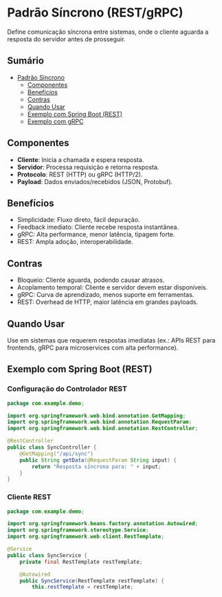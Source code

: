 # Padrão Síncrono (REST/gRPC)

Define comunicação síncrona entre sistemas, onde o cliente aguarda a resposta do servidor antes de prosseguir.

## Sumário

- [Padrão Síncrono](#padrão-síncrono)
  - [Componentes](#componentes)
  - [Benefícios](#benefícios)
  - [Contras](#contras)
  - [Quando Usar](#quando-usar)
  - [Exemplo com Spring Boot (REST)](#exemplo-com-spring-boot-rest)
  - [Exemplo com gRPC](#exemplo-com-grpc)

## Componentes

- **Cliente**: Inicia a chamada e espera resposta.
- **Servidor**: Processa requisição e retorna resposta.
- **Protocolo**: REST (HTTP) ou gRPC (HTTP/2).
- **Payload**: Dados enviados/recebidos (JSON, Protobuf).

## Benefícios

- Simplicidade: Fluxo direto, fácil depuração.
- Feedback imediato: Cliente recebe resposta instantânea.
- gRPC: Alta performance, menor latência, tipagem forte.
- REST: Ampla adoção, interoperabilidade.

## Contras

- Bloqueio: Cliente aguarda, podendo causar atrasos.
- Acoplamento temporal: Cliente e servidor devem estar disponíveis.
- gRPC: Curva de aprendizado, menos suporte em ferramentas.
- REST: Overhead de HTTP, maior latência em grandes payloads.

## Quando Usar

Use em sistemas que requerem respostas imediatas (ex.: APIs REST para frontends, gRPC para microservices com alta performance).

## Exemplo com Spring Boot (REST)

### Configuração do Controlador REST

```java
package com.example.demo;

import org.springframework.web.bind.annotation.GetMapping;
import org.springframework.web.bind.annotation.RequestParam;
import org.springframework.web.bind.annotation.RestController;

@RestController
public class SyncController {
    @GetMapping("/api/sync")
    public String getData(@RequestParam String input) {
        return "Resposta síncrona para: " + input;
    }
}
```

### Cliente REST

```java
package com.example.demo;

import org.springframework.beans.factory.annotation.Autowired;
import org.springframework.stereotype.Service;
import org.springframework.web.client.RestTemplate;

@Service
public class SyncService {
    private final RestTemplate restTemplate;

    @Autowired
    public SyncService(RestTemplate restTemplate) {
        this.restTemplate = restTemplate;